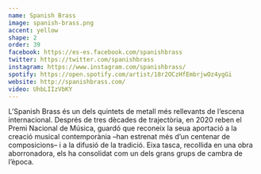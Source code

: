 ```yaml
---
name: Spanish Brass
image: spanish-brass.png
accent: yellow
shape: 2
order: 39
facebook: https://es-es.facebook.com/spanishbrass
twitter: https://twitter.com/spanishbrass
instagram: https://www.instagram.com/spanishbrass/
spotify: https://open.spotify.com/artist/18r2OCzHfEmbrjwOz4ygGi
website: http://spanishbrass.com/
video: UhbLIIzVbKY
---
```


L’Spanish Brass és un dels quintets de metall més rellevants de l’escena internacional. Després de tres dècades de trajectòria, en 2020 reben el Premi Nacional de Música, guardó que reconeix la seua aportació a la creació musical contemporània –han estrenat més d’un centenar de composicions– i a la difusió de la tradició. Eixa tasca, recollida en una obra aborronadora, els ha consolidat com un dels grans grups de cambra de l’època.